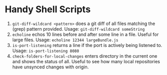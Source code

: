 Handy Shell Scripts
=========


1. `git-diff-wildcard <pattern>` does a git diff of all files matching the (grep) pattern provided. Usage: `git-diff-wildcard someString`
2. `echoline` echos 10 lines before and after some line in a file. Useful for large files. Usage: `echoline 12344 largeBundle.js`
3. `is-port-listening` returns a line if the port is actively being listened to. Usage: `is-port-listening 8080`
4. `check-folders-for-local-changes` enters directory in the current one and shows the status of all. Useful to see how many local repositories have unsynced changes with origin.
